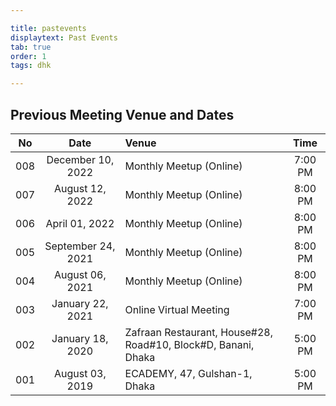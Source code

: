 ```yaml
---

title: pastevents
displaytext: Past Events
tab: true
order: 1
tags: dhk

---
```


## **Previous Meeting Venue and Dates**

| No | Date | Venue | Time | 
| :-: | :-: | :-- | :-: |
| 008 | December 10, 2022 | Monthly Meetup (Online) | 7:00 PM |
| 007 | August 12, 2022 | Monthly Meetup (Online) | 8:00 PM |
| 006 | April 01, 2022 | Monthly Meetup (Online) | 8:00 PM |
| 005 | September 24, 2021 | Monthly Meetup (Online) | 8:00 PM |
| 004 | August 06, 2021 | Monthly Meetup (Online) | 8:00 PM |
| 003 | January 22, 2021 | Online Virtual Meeting | 7:00 PM |
| 002 | January 18, 2020 | Zafraan Restaurant, House#28, Road#10, Block#D, Banani, Dhaka | 5:00 PM |
| 001 | August 03, 2019 | ECADEMY, 47, Gulshan-1, Dhaka | 5:00 PM |

